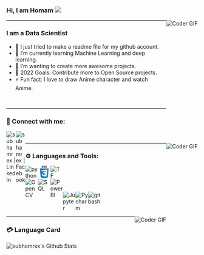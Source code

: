 ### Hi, I am Homam <img src="https://media.giphy.com/media/hvRJCLFzcasrR4ia7z/giphy.gif" width="25px"> 
[<img align="right" src="https://i.imgur.com/mVIr207.gif" alt="Coder GIF" height="280">][myprofile]
<hr/>

### I am a Data Scientist
- 🔭 I just tried to make a readme file for my github account.<br />
- 🌱 I’m currently learning Machine Learning and deep learning.<br />
- 👯 I’m wanting to create more awesome projects.<br />
- 🥅 2022 Goals: Contribute more to Open Source projects.<br />
- ⚡ Fun fact: I love to draw Anime character and watch Anime.
<br/>
<hr/>

### 🧧 Connect with me:
[<img align="left" alt="subhamrex | LinkedIn" width="25px" src="http://pngimg.com/uploads/linkedIn/linkedIn_PNG32.png" />][linkedin]
[<img align="left" alt="subhamrex | Facebook" width="25px" src="http://pngimg.com/uploads/facebook_logos/facebook_logos_PNG19762.png" />][facebook]
<br />

[<img align="right"  src="https://i.imgur.com/UWbDP3y.gif" alt="Coder GIF" height="280">][myprofile]

<hr/>

### ⚙ Languages and Tools:

[<img align="left" alt="python" width="33px" src="https://i.imgur.com/gixjL0a.png" />][python]
[<img align="left" alt="CSS3" width="33px" src="https://raw.githubusercontent.com/github/explore/80688e429a7d4ef2fca1e82350fe8e3517d3494d/topics/css/css.png" />][css]
[<img align="left" alt="TF" width="33px" src="https://i.imgur.com/oGwE8PR.png" />][tensorflow]
<br/>
<br/>
[<img align="left" alt="OpenCV" width="33px" src="https://i.imgur.com/xFMyVyV.png" />][openCV]
[<img align="left" alt="SQL" width="33px" src="https://camo.githubusercontent.com/b65f9026a0274fb351e57ed757a7c01e2538734b2278c067b5d6ca4650a6e4ce/68747470733a2f2f6c6162732e6d7973716c2e636f6d2f636f6d6d6f6e2f6c6f676f732f6d7973716c2d6c6f676f2e737667" />][mysql]
[<img align="left" alt="PowerBI" width="33px" src="https://i.imgur.com/uDWUWAY.png" />][PowerBI]
<br/>
<br/>
[<img align="left" alt="Jupyter" width="33px" src="https://i.imgur.com/f5M1VWO.png" />][jupyter]
[<img align="left" alt="Pycharm" width="33px" src="https://i.imgur.com/N3UnDaG.png" />][pycharm]
[<img align="left" alt="gitbash" width="33px" src="https://i.imgur.com/FgD2Tpt.png" />][git]
<br/>
<br/>
<br/>

[<img align="right"  src="https://i.imgur.com/rLFiAr5.gif" alt="Coder GIF" height="280">][myprofile]

<hr/>

### 💳 Language Card

<img align="center" alt="subhamrex's Github Stats" src="https://github-readme-stats.vercel.app/api/top-langs/?username=homam-joulani&&layout=compact&&theme=tokyonight" />

<br />


[myprofile]: https://github.com/Homam-joulani
[linkedin]: https://www.linkedin.com/in/homam-joulani-475736207
[facebook]: https://web.facebook.com/hmam.aljoulani/
[python]:https://www.python.org/
[css]:https://www.w3schools.com/css/
[openCV]:https://opencv.org/
[tensorflow]:https://www.tensorflow.org/
[jupyter]:https://jupyter.org/
[mysql]:https://www.mysql.com/
[pycharm]:https://www.jetbrains.com/pycharm/
[PowerBI]:https://powerbi.microsoft.com/en-us/
[git]:https://git-scm.com/

